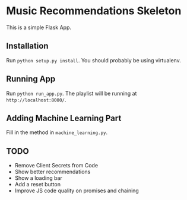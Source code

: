 # Music Recommendations Skeleton

This is a simple Flask App.

## Installation

Run `python setup.py install`. You should probably be using virtualenv.

## Running App

Run `python run_app.py`. The playlist will be running at `http://localhost:8000/`.

## Adding Machine Learning Part

Fill in the method in `machine_learning.py`. 

## TODO

* Remove Client Secrets from Code
* Show better recommendations
* Show a loading bar
* Add a reset button
* Improve JS code quality on promises and chaining
